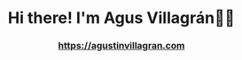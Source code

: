 <h1 align="center">Hi there! I'm Agus Villagrán👋🏽</h1>

<h3 align="center";
  color: rgb(251, 255, 0);"><a href="https://agustinvillagran.com" target="_blank">https://agustinvillagran.com</a></h3>

